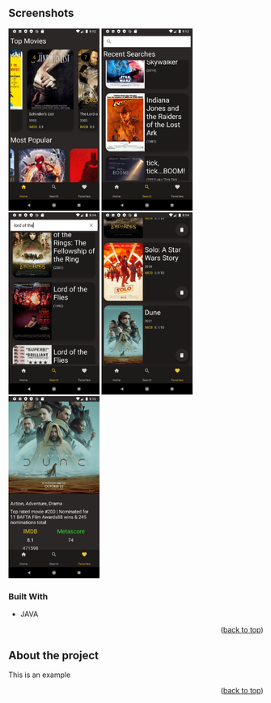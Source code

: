 
## Screenshots

<p float="left">
<img src="https://github.com/M0rtheus/Movie_App/blob/master/images/device-2022-02-14-211250.png" width="180" height="360">
<img src="https://github.com/M0rtheus/Movie_App/blob/master/images/device-2022-02-14-211352.png" width="180" height="360">
<img src="https://github.com/M0rtheus/Movie_App/blob/master/images/device-2022-02-14-211429.png" width="180" height="360">
<img src="https://github.com/M0rtheus/Movie_App/blob/master/images/device-2022-02-14-211450.png" width="180" height="360">
<img src="https://github.com/M0rtheus/Movie_App/blob/master/images/device-2022-02-14-211509.png" width="180" height="360">
</p>

### Built With

* JAVA

<p align="right">(<a href="#top">back to top</a>)</p>


## About the project

This is an example

<p align="right">(<a href="#top">back to top</a>)</p>
